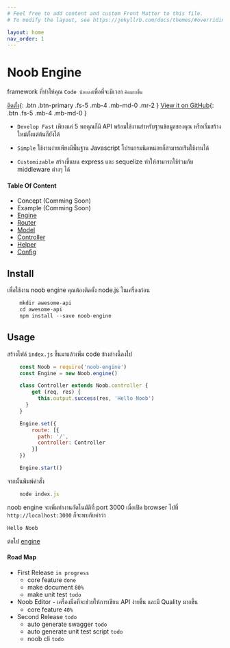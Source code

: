 ```yaml
---
# Feel free to add content and custom Front Matter to this file.
# To modify the layout, see https://jekyllrb.com/docs/themes/#overriding-theme-defaults

layout: home
nav_order: 1
---
```

# Noob Engine
framework ที่ทำให้คุณ `Code น้อยลง`เพื่อที่จะมีเวลา `คิดมากขึ้น`

[ติดตั้ง](#install){: .btn .btn-primary .fs-5 .mb-4 .mb-md-0 .mr-2 } [View it on GitHub](https://github.com/noob-studio/noob-engine){: .btn .fs-5 .mb-4 .mb-md-0 }

* `Develop Fast`
เพียงแค่ 5 พอคุณก็มี API พร้อมใช้งานสำหรับฐานข้อมูลของคุณ หรือเริ่มสร้างใหม่ตั้งแต่ต้นก็ยังได้

* `Simple`
ใช้งานง่ายเพียงมีพื้นฐาน Javascript โปรแกรมนิดหน่อยก็สามารถเร่ิมใช้งานได้

* `Customizable`
สร้างขึ้นบน express และ sequelize ทำให้สามารถใช้ร่วมกับ middleware ต่างๆ ได้

#### Table Of Content
* Concept (Comming Soon)
* Example (Comming Soon)
* [Engine](https://noob-studio.github.io/noob-engine/engine)
* [Router](https://noob-studio.github.io/noob-engine/router)
* [Model](https://noob-studio.github.io/noob-engine/model)
* [Controller](https://noob-studio.github.io/noob-engine/controller)
* [Helper](https://noob-studio.github.io/noob-engine/helper)
* [Config](https://noob-studio.github.io/noob-engine/config)

## Install

เพื่อใช้งาน noob engine คุณต้องติดตั้ง node.js ในเครื่องก่อน
```js
    mkdir awesome-api
    cd awesome-api
    npm install --save noob-engine
```

## Usage

สร้างไฟล์ `index.js` ขึ้นมาแล้วเพิ่ม code ข้างล่างนี้ลงไป

```js 
    const Noob = require('noob-engine')
    const Engine = new Noob.engine()

    class Controller extends Noob.controller {
        get (req, res) {
          this.output.success(res, 'Hello Noob')
      }
    }

    Engine.set({
        route: [{
          path: '/',
          controller: Controller
        }]
    })

    Engine.start()
```
จากนั้นพิมพ์คำสั่ง

```js
    node index.js
```

noob engine จะเพิ่มทำงานอัตโนมัติที่ port 3000 เมื่อเปิด browser ไปที่ `http://localhost:3000` ก็จะพบกับคำว่า 

```js
Hello Noob
```

ต่อไป [engine](https://noob-studio.github.io/noob-engine/engine)

#### Road Map

* First Release `in progress`
    * core feature `done`
    * make document `80%`
    * make unit test `todo`
* Noob Editor - เครื่องมือที่จะช่วยให้การเขียน API ง่ายขึ้น และมี Quality มากขึ้น
    * core feature `40%`
* Second Release `todo`
    * auto generate swagger `todo`
    * auto generate unit test script `todo`
    * noob cli `todo`